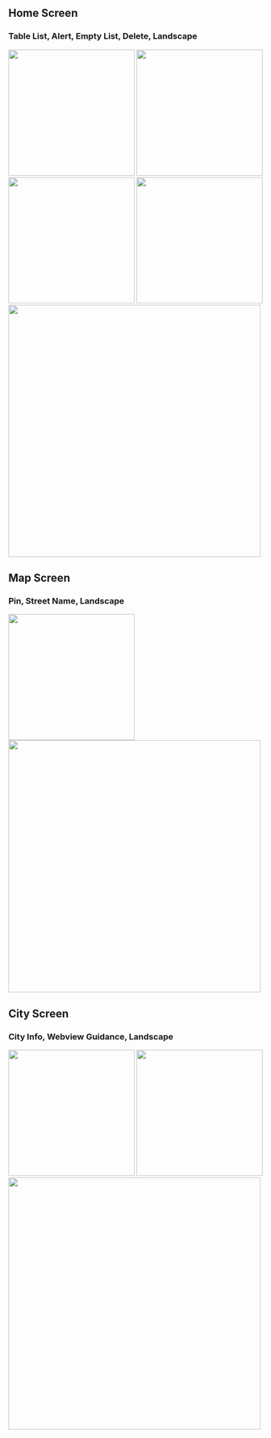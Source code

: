 ## Home Screen
### Table List, Alert, Empty List, Delete, Landscape
<img src="https://github.com/liang0000/Weather/assets/54095039/a3320073-5df7-470c-a823-4a60c17354eb" width="250"> 
<img src="https://github.com/liang0000/Weather/assets/54095039/711c9a38-54ef-4713-9a65-7824c24c4d76" width="250"> <img src="https://github.com/liang0000/Weather/assets/54095039/4f2df35b-d268-406c-9bf4-c75ca6a0d7c9" width="250"> <img src="https://github.com/liang0000/Weather/assets/54095039/88cc09c4-3b5b-4fcd-8ad2-e905d0b200bf" width="250">
<img src="https://github.com/liang0000/Weather/assets/54095039/e855b6a0-54ea-4525-a76f-3995a7ee3d50" width="500">

## Map Screen
### Pin, Street Name, Landscape
<img src="https://github.com/liang0000/Weather/assets/54095039/1095966e-c4e4-4cd6-9a97-4f1db5f4f989" width="250">
<img src="https://github.com/liang0000/Weather/assets/54095039/0e9c27d5-87f6-4dac-8780-fe3470c0f6e1" width="500">

## City Screen
### City Info, Webview Guidance, Landscape
<img src="https://github.com/liang0000/Weather/assets/54095039/9fdeaa1e-1b71-4fed-a3b0-38248e6e4319" width="250">
<img src="https://github.com/liang0000/Weather/assets/54095039/c8c863ed-f545-45ca-a36b-e7b23410f122" width="250">
<img src="https://github.com/liang0000/Weather/assets/54095039/eef49207-fde8-44fc-ab45-bdcaef8bd837" width="500">
